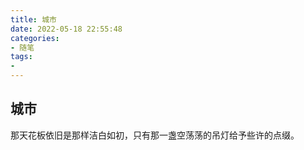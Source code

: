 ```yaml
---
title: 城市
date: 2022-05-18 22:55:48
categories:
- 随笔
tags:
- 
---
```

<h2 align=“center”>城市</h2>  
那天花板依旧是那样洁白如初，只有那一盏空荡荡的吊灯给予些许的点缀。  


